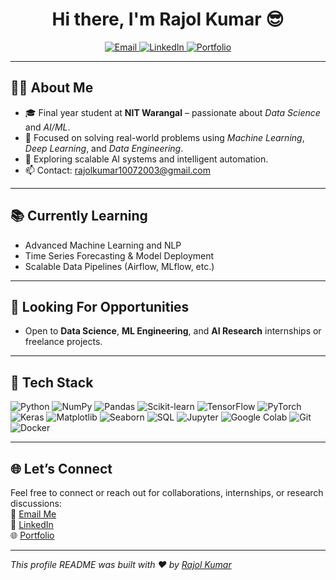 <h1 align="center">Hi there, I'm Rajol Kumar 😎</h1>

<p align="center">
  <a href="mailto:rajolkumar10072003@gmail.com">
    <img src="https://img.shields.io/badge/Email-rajolkumar10072003@gmail.com-red?style=flat-square&logo=gmail" alt="Email" />
  </a>
  <a href="https://www.linkedin.com/in/rajol-kumar-895299375/" target="_blank">
    <img src="https://img.shields.io/badge/LinkedIn-rajol--kumar--895299375-blue?style=flat-square&logo=linkedin" alt="LinkedIn" />
  </a>
  <a href="https://www.self.so/rajolkumar" target="_blank">
    <img src="https://img.shields.io/badge/Portfolio-Rajol--Kumar-brightgreen?style=flat-square&logo=vercel" alt="Portfolio" />
  </a>
</p>

---

## 👨‍💻 About Me

- 🎓 Final year student at **NIT Warangal** – passionate about *Data Science* and *AI/ML*.
- 🤖 Focused on solving real-world problems using *Machine Learning*, *Deep Learning*, and *Data Engineering*.
- 🧠 Exploring scalable AI systems and intelligent automation.
- 📫 Contact: [rajolkumar10072003@gmail.com](mailto:rajolkumar10072003@gmail.com)

---

## 📚 Currently Learning

- Advanced Machine Learning and NLP  
- Time Series Forecasting & Model Deployment  
- Scalable Data Pipelines (Airflow, MLflow, etc.)

---

## 💼 Looking For Opportunities

- Open to **Data Science**, **ML Engineering**, and **AI Research** internships or freelance projects.

---

## 🧰 Tech Stack

![Python](https://img.shields.io/badge/-Python-black?style=flat-square&logo=python)
![NumPy](https://img.shields.io/badge/-NumPy-black?style=flat-square&logo=numpy)
![Pandas](https://img.shields.io/badge/-Pandas-black?style=flat-square&logo=pandas)
![Scikit-learn](https://img.shields.io/badge/-Scikit--Learn-black?style=flat-square&logo=scikit-learn)
![TensorFlow](https://img.shields.io/badge/-TensorFlow-black?style=flat-square&logo=tensorflow)
![PyTorch](https://img.shields.io/badge/-PyTorch-black?style=flat-square&logo=pytorch)
![Keras](https://img.shields.io/badge/-Keras-black?style=flat-square&logo=keras)
![Matplotlib](https://img.shields.io/badge/-Matplotlib-black?style=flat-square&logo=matplotlib)
![Seaborn](https://img.shields.io/badge/-Seaborn-black?style=flat-square&logo=seaborn)
![SQL](https://img.shields.io/badge/-SQL-black?style=flat-square&logo=mysql)
![Jupyter](https://img.shields.io/badge/-Jupyter-black?style=flat-square&logo=jupyter)
![Google Colab](https://img.shields.io/badge/-Google%20Colab-black?style=flat-square&logo=googlecolab)
![Git](https://img.shields.io/badge/-Git-black?style=flat-square&logo=git)
![Docker](https://img.shields.io/badge/-Docker-black?style=flat-square&logo=docker)

---

## 🌐 Let’s Connect

Feel free to connect or reach out for collaborations, internships, or research discussions:  
📧 [Email Me](mailto:rajolkumar10072003@gmail.com)  
🔗 [LinkedIn](https://www.linkedin.com/in/rajol-kumar-895299375/)  
🌐 [Portfolio](https://www.self.so/rajolkumar)

---

_This profile README was built with ❤️ by [Rajol Kumar](https://github.com/rajolkumar)_
